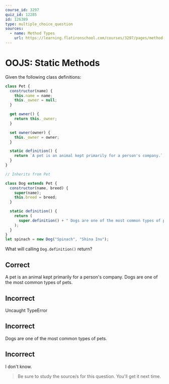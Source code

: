 ```yaml
---
course_id: 3297
quiz_id: 12285
id: 126389
type: multiple_choice_question
sources:
  - name: Method Types
    url: https://learning.flatironschool.com/courses/3297/pages/method-types?module_item_id=143625
---
```


# OOJS: Static Methods

Given the following class definitions:

```javascript
class Pet {
  constructor(name) {
    this.name = name;
    this._owner = null;
  }

  get owner() {
    return this._owner;
  }

  set owner(owner) {
    this._owner = owner;
  }

  static definition() {
    return `A pet is an animal kept primarily for a person's company.`;
  }
}

// Inherits from Pet

class Dog extends Pet {
  constructor(name, breed) {
    super(name);
    this.breed = breed;
  }

  static definition() {
    return (
      super.definition() + " Dogs are one of the most common types of pets."
    );
  }
}
let spinach = new Dog("Spinach", "Shina Inu");
```

What will calling `Dog.definition()` return?

## Correct

A pet is an animal kept primarily for a person's company. Dogs are one of the
most common types of pets.

## Incorrect

Uncaught TypeError

## Incorrect

Dogs are one of the most common types of pets.

## Incorrect

I don't know.

> Be sure to study the source/s for this question. You'll get it next time.
